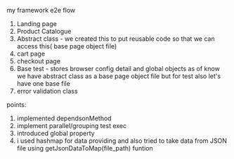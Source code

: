 my framework e2e flow
1. Landing page
2. Product Catalogue
3. Abstract class - we created this to put reusable code so that we can access this( base page object file)
4. cart page
5. checkout page
6. Base test - stores browser config detail and global objects
as of know we have abstract class as a base page object file but for test also let's have one base file
7. error validation class

points:
1. implemented dependsonMethod
2. implement parallel/grouping test exec
3. introduced global property
4. i used hashmap for data providing and also tried to take data from JSON file using getJsonDataToMap(file_path) funtion
